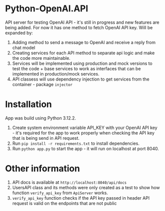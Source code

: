 # Python-OpenAI.API

API server for testing OpenAI API - it's still in progress and new features are being added. For now it has one method to fetch OpenAI API key. Will be expanded by:

1. Adding method to send a message to OpenAI and receive a reply from chat model
2. Creating services for each API method to separate api logic and make the code more maintainable.
3. Services will be implemented using production and mock versions to test the code + base services to work as interfaces that can be implemented in production/mock services.
4. API classess will use dependency injection to get services from the container - package `injector`

# Installation

App was build using Python 3.12.2.

1. Create system environment variable API_KEY with your OpenAI API key - it's required for the app to work properly when checking the API key that is being send in API request.
2. Run `pip install -r requirements.txt` to install dependencies.
3. Run `python app.py` to start the app - it will run on localhost at port 8040.

# Other information

1. API docs is available at `http://localhost:8040/api/docs`
2. UsersAPI class and its methods were only created as a test to show how function `verify_api_key` from `ApiServer` works.
3. `verify_api_key` function checks if the API key passed in header API request is valid on the endpoints that are not public
